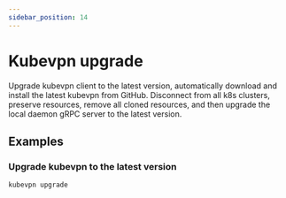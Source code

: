 ```yaml
---
sidebar_position: 14
---
```


# Kubevpn upgrade

Upgrade kubevpn client to the latest version, automatically download and install the latest kubevpn from GitHub.
Disconnect from all k8s clusters, preserve resources, remove all cloned resources, and then upgrade the local daemon
gRPC server to the latest version.

## Examples

### Upgrade kubevpn to the latest version

```bash
kubevpn upgrade
```